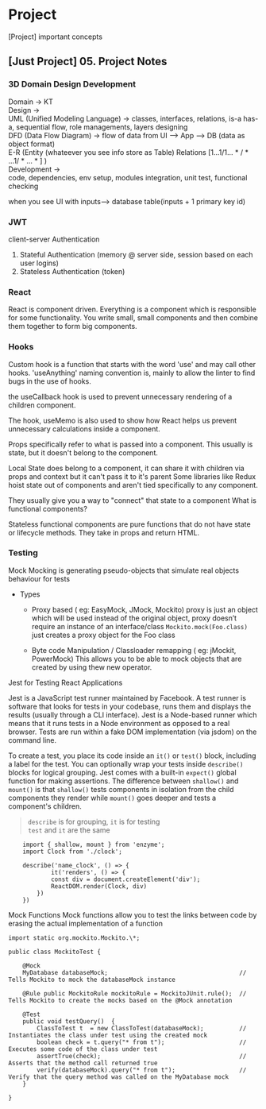 # Project

[Project] important concepts

## [Just Project] 05. Project Notes

### 3D Domain Design Development

Domain -> KT  
Design ->  
UML (Unified Modeling Language) -> classes, interfaces, relations, is-a has-a, sequential flow, role managements, layers designing  
DFD (Data Flow Diagram) -> flow of data from UI --> App --> DB (data as object format)  
E-R (Entity (whateever you see info store as Table) Relations [1...1/1... * / * ...1/ * ... * ] )  
Development ->  
code, dependencies, env setup, modules integration, unit test, functional checking

when you see UI with inputs--> database table(inputs + 1 primary key id)

### JWT

client-server Authentication

1. Stateful Authentication (memory @ server side, session based on each user logins)
2. Stateless Authentication (token)


### React
React is component driven. Everything is a component which is responsible for some functionality. You write small, small components and then combine them together to form big components.

### Hooks
Custom hook is a function that starts with the word 'use' and may call other hooks. 'useAnything' naming convention is, mainly to allow the linter to find bugs in the use of hooks.

the useCallback hook is used to prevent unnecessary rendering of a children component.

The hook, useMemo is also used to show how React helps us prevent unnecessary calculations inside a component.

Props specifically refer to what is passed into a component.  This usually is state, but it doesn't belong to the component.

Local State does belong to a component, it can share it with children via props and context but it can't pass it to it's parent
Some libraries like Redux hoist state out of components and aren't tied specifically to any component.

They usually give you a way to "connect" that state to a component
What is functional components? 

Stateless functional components are pure functions that do not have state or lifecycle methods. They take in props and return HTML.

### Testing

Mock
Mocking is generating pseudo-objects that simulate real objects behaviour for tests

- Types

  - Proxy based ( eg: EasyMock, JMock, Mockito)
    proxy is just an object which will be used instead of the original object, proxy doesn’t require an instance of an interface/class
    `Mockito.mock(Foo.class)` just creates a proxy object for the Foo class

  - Byte code Manipulation / Classloader remapping ( eg: jMockit, PowerMock)
    This allows you to be able to mock objects that are created by using thew new operator.

Jest for Testing React Applications

Jest is a JavaScript test runner maintained by Facebook. A test runner is software that looks for tests in your codebase, runs them and displays the results (usually through a CLI interface).
Jest is a Node-based runner which means that it runs tests in a Node environment as opposed to a real browser. Tests are run within a fake DOM implementation (via jsdom) on the command line.

To create a test, you place its code inside an `it()` or `test()` block, including a label for the test. You can optionally wrap your tests inside `describe()` blocks for logical grouping.
Jest comes with a built-in `expect()` global function for making assertions.
The difference between `shallow()` and `mount()` is that `shallow()` tests components in isolation from the child components they render while `mount()` goes deeper and tests a component's children.

> `describe` is for grouping, `it` is for testing  
> `test` and `it` are the same

```
    import { shallow, mount } from 'enzyme';
    import Clock from './clock';

    describe('name_clock', () => {
            it('renders', () => {
            const div = document.createElement('div');
            ReactDOM.render(Clock, div)
        })
    })
```

Mock Functions
Mock functions allow you to test the links between code by erasing the actual implementation of a function

```
import static org.mockito.Mockito.\*;

public class MockitoTest {

    @Mock
    MyDatabase databaseMock;                                     // Tells Mockito to mock the databaseMock instance

    @Rule public MockitoRule mockitoRule = MockitoJUnit.rule();  // Tells Mockito to create the mocks based on the @Mock annotation

    @Test
    public void testQuery()  {
        ClassToTest t  = new ClassToTest(databaseMock);          // Instantiates the class under test using the created mock
        boolean check = t.query("* from t");                     // Executes some code of the class under test
        assertTrue(check);                                       // Asserts that the method call returned true
        verify(databaseMock).query("* from t");                  // Verify that the query method was called on the MyDatabase mock
    }

}
```
